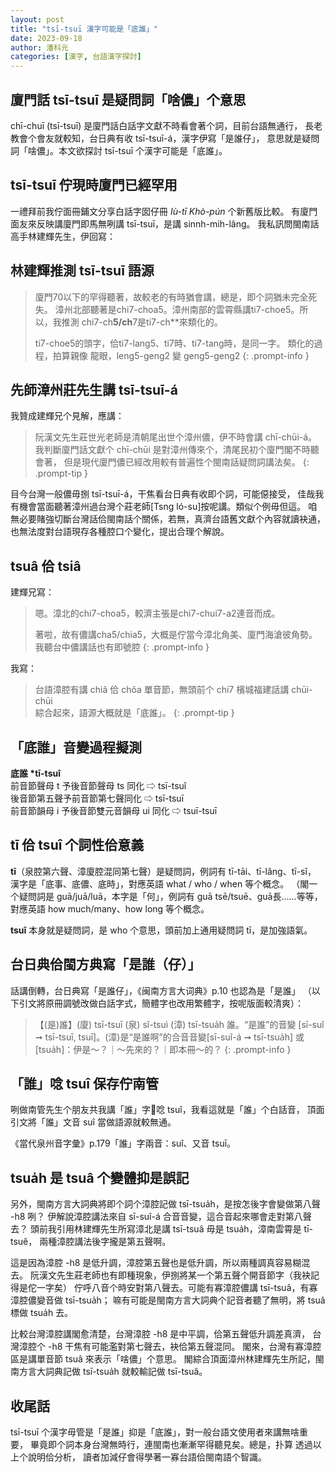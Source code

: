```yaml
---
layout: post
title: "tsī-tsuī 漢字可能是「底誰」"
date: 2023-09-18
author: 潘科元
categories: [漢字, 台語漢字探討]
---
```


## 廈門話 tsī-tsuī 是疑問詞「啥儂」个意思

chī-chuī (tsī-tsuī) 是廈門話白話字文獻不時看會著个詞，目前台語無通行，
長老教會个會友就較知，台日典有收 tsī-tsuī-á，漢字伊寫「是誰仔」，
意思就是疑問詞「啥儂」。本文欲探討 tsī-tsuī 个漢字可能是「底誰」。

## tsī-tsuī 佇現時廈門已經罕用

一禮拜前我佇面冊鋪文分享白話字囡仔冊 *Iù-tī Khò-pún* 个新舊版比較。
有廈門面友來反映講廈門即馬無咧講 tsī-tsuī，是講 sinnh-mih-lâng。
我私訊問閩南話高手林建輝先生，伊回寫：

## 林建輝推測 tsī-tsuī 語源

> 廈門70以下的罕得聽著，故較老的有時猶會講，總是，即个詞猶未完全死失。
> 漳州北部聽著是chi7-choa5。漳州南部的雲霄縣講ti7-choe5。所以，我推測
> chi7-ch**5/ch**7是ti7-ch**來類化的。
>
> ti7-choe5的頭字，佮ti7-lang5、ti7時、ti7-tang時，是同一字。
> 類化的過程，拍算親像 龍眼，leng5-geng2 變 geng5-geng2
{: .prompt-info }

## 先師漳州莊先生講 tsī-tsuī-á

我贊成建輝兄个見解，應講：

> 阮漢文先生莊世光老師是清朝尾出世个漳州儂，伊不時會講 chī-chūi-á。
我判斷廈門話文獻个 chī-chūi 是對漳州傳來个，清尾民初个廈門閣不時聽會著，
但是現代廈門儂已經改用較有普遍性个閩南話疑問詞講法矣。
{: .prompt-tip }

目今台灣一般儂毋捌 tsī-tsuī-á，干焦看台日典有收即个詞，可能僫接受，
佳哉我有機會當面聽著漳州過台灣个莊老師[Tsng ló-su]按呢講。類似个例毋但這。
咱無必要賭強切斷台灣話佮閩南話个關係，若無，真濟台語舊文獻个內容就讀袂通，
也無法度對台語現存各種腔口个變化，提出合理个解說。

## tsuâ 佮 tsiâ

建輝兄寫：

> 嗯。漳北的chi7-choa5，較濟主張是chi7-chui7-a2連音而成。
>
> 著啦，故有儂講cha5/chia5，大概是佇當今漳北角美、廈門海滄彼角勢。
> 我聽台中儂講話也有即號腔
{: .prompt-info }

我寫：

> 台語漳腔有講 chiâ 佮 chôa 單音節，無頭前个 chi7
> 檳城福建話講 chūi-chūi  
> 綜合起來，語源大概就是「底誰」。
{: .prompt-tip }

## 「底誰」音變過程擬測

**底誰 \*tī-tsuî**  
前音節聲母 t 予後音節聲母 ts 同化 ⇨ tsī-tsuî  
後音節第五聲予前音節第七聲同化 ⇨ tsī-tsuī  
前音節韻母 i 予後音節雙元音韻母 ui 同化 ⇨ tsuī-tsuī

## tī 佮 tsuî 个詞性佮意義

**tī**（泉腔第六聲、漳廈腔混同第七聲）是疑問詞，例詞有 tī-tāi、tī-lâng、tī-sî，
漢字是「底事、底儂、底時」，對應英語 what / who / when 等个概念。
（閣一个疑問詞是 guā/juā/luā，本字是「何」，例詞有 guā tsē/tsuē、guā長……等等，
對應英語 how much/many、how long 等个概念。

**tsuî** 本身就是疑問詞，是 who 个意思，頭前加上通用疑問詞 tī，是加強語氣。

## 台日典佮閩方典寫「是誰（仔）」

話講倒轉，台日典寫「是誰仔」，《闽南方言大词典》p.10 也認為是「是誰」
（以下引文將原冊調號改做白話字式，簡體字也改用繁體字，按呢版面較清爽）：

> 【(是)誰】(廈) tsī-tsuī (泉) sǐ-tsuì (漳) tsī-tsua̍h 誰。“是誰”的音變
> [sī-suî ➞ tsī-tsuī, tsuī]。(漳)是“是誰啊”的合音音變[sī-suî-á ➞ tsī-tsua̍h]
> 或[tsua̍h]：伊是～？｜～先來的？｜即本冊～的？
{: .prompt-info }

## 「誰」唸 tsuî 保存佇南管

咧做南管先生个朋友共我講「誰」字𪜶唸 tsuî，我看這就是「誰」个白話音，
頂面引文將「誰」文音 suî 當做語源就較無通。

《當代泉州音字彙》p.179「誰」字兩音：suî、又音 tsuī。

## tsua̍h 是 tsuâ 个變體抑是誤記

另外，閩南方言大詞典將即个詞个漳腔記做 tsī-tsua̍h，是按怎後字會變做第八聲 -h8 咧？
伊解說漳腔講法來自 sī-suî-á 合音音變，這合音起來哪會走對第八聲去？
頭前我引用林建輝先生所寫漳北是講 tsī-tsuâ 毋是 tsua̍h，漳南雲霄是 tī-tsuê，
兩種漳腔講法後字攏是第五聲啊。

這是因為漳腔 -h8 是低升調，漳腔第五聲也是低升調，所以兩種調真容易糊混去。
阮漢文先生莊老師也有即種現象，伊捌將某一个第五聲个開音節字（我袂記得是佗一字矣）
佇呼八音个時安對第八聲去。可能有寡漳腔儂講 tsī-tsuâ，有寡漳腔儂變音做 tsī-tsua̍h；
嘛有可能是閩南方言大詞典个記音者聽了無明，將 tsuâ 標做 tsua̍h 去。

比較台灣漳腔講閣愈清楚，台灣漳腔 -h8 是中平調，佮第五聲低升調差真濟，
台灣漳腔个 -h8 干焦有可能濫對第七聲去，袂佮第五聲混同。
閣來，台灣有寡漳腔區是講單音節 tsuâ 來表示「啥儂」个意思。
閣綜合頂面漳州林建輝先生所記，閩南方言大詞典記做 tsī-tsua̍h 就較輸記做 tsī-tsuâ。

## 收尾話

tsī-tsuī 个漢字毋管是「是誰」抑是「底誰」，對一般台語文使用者來講無啥重要，
畢竟即个詞本身台灣無時行，連閩南也漸漸罕得聽見矣。總是，扑算 透過以上个說明佮分析，
讀者加減仔會得學著一寡台語佮閩南語个智識。
